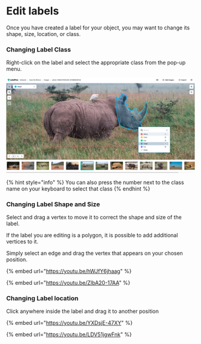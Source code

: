 # Edit labels

Once you have created a label for your object, you may want to change its shape, size, location, or class.

### Changing Label Class

Right-click on the label and select the appropriate class from the pop-up menu.

![](../.gitbook/assets/screen-shot-2021-08-19-at-1.03.26-pm.png)

{% hint style="info" %}
You can also press the number next to the class name on your keyboard to select that class
{% endhint %}

### Changing Label Shape and Size

Select and drag a vertex to move it to correct the shape and size of the label.

If the label you are editing is a polygon, it is possible to add additional vertices to it.

Simply select an edge and drag the vertex that appears on your chosen position.

{% embed url="https://youtu.be/hWJfY6jhaag" %}

{% embed url="https://youtu.be/ZIbA20-17AA" %}

### Changing Label location

Click anywhere inside the label and drag it to another position

{% embed url="https://youtu.be/YXDsjE-47XY" %}

{% embed url="https://youtu.be/LDV51jgwFnk" %}
